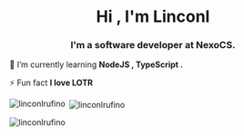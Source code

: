 <h1 align="center">Hi , I'm Linconl</h1>
<h3 align="center">I'm a software developer at NexoCS.</h3>

🌱 I’m currently learning **NodeJS , TypeScript .**

⚡ Fun fact **I love LOTR**

<p><img align="left" src="https://github-readme-stats.vercel.app/api/top-langs?username=linconlrufino&show_icons=true&locale=en&layout=compact" alt="linconlrufino" /></p>

<p>&nbsp;<img align="center" src="https://github-readme-stats.vercel.app/api?username=linconlrufino&show_icons=true&locale=en" alt="linconlrufino" /></p>

<p><img align="center" src="https://github-readme-streak-stats.herokuapp.com/?user=linconlrufino&" alt="linconlrufino" /></p>
